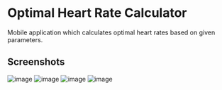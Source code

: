 # Optimal Heart Rate Calculator
Mobile application which calculates optimal heart rates based on given parameters.

## Screenshots
![image](https://github.com/adamsm2/optimal-heart-rate-calculator/assets/95346590/3c1b9708-2026-47d0-bf85-6313e054c1c4)
![image](https://github.com/adamsm2/optimal-heart-rate-calculator/assets/95346590/ebf5f2d6-2c6b-4b45-ba48-c2107071a524)
![image](https://github.com/adamsm2/optimal-heart-rate-calculator/assets/95346590/4b719563-a89a-4b79-ac97-79a9192fbbd7)
![image](https://github.com/adamsm2/optimal-heart-rate-calculator/assets/95346590/d562a704-f0c8-4607-b36b-6389722b4bd5)
